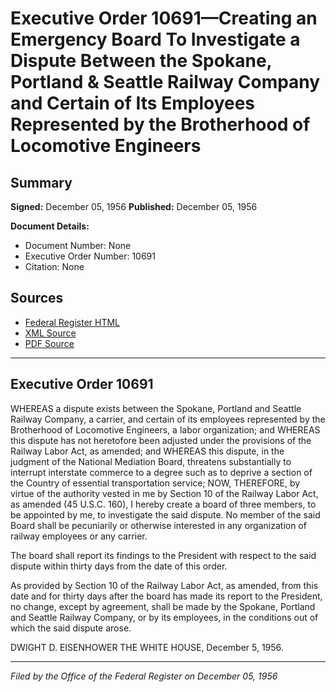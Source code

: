 # Executive Order 10691—Creating an Emergency Board To Investigate a Dispute Between the Spokane, Portland & Seattle Railway Company and Certain of Its Employees Represented by the Brotherhood of Locomotive Engineers

## Summary

**Signed:** December 05, 1956
**Published:** December 05, 1956

**Document Details:**
- Document Number: None
- Executive Order Number: 10691
- Citation: None

## Sources
- [Federal Register HTML](https://www.presidency.ucsb.edu/documents/executive-order-10691-creating-emergency-board-investigate-dispute-between-the-spokane)
- [XML Source](None)
- [PDF Source](None)

---

## Executive Order 10691

WHEREAS a dispute exists between the Spokane, Portland and Seattle Railway Company, a carrier, and certain of its employees represented by the Brotherhood of Locomotive Engineers, a labor organization; and
WHEREAS this dispute has not heretofore been adjusted under the provisions of the Railway Labor Act, as amended; and
WHEREAS this dispute, in the judgment of the National Mediation Board, threatens substantially to interrupt interstate commerce to a degree such as to deprive a section of the Country of essential transportation service;
NOW, THEREFORE, by virtue of the authority vested in me by Section 10 of the Railway Labor Act, as amended (45 U.S.C. 160), I hereby create a board of three members, to be appointed by me, to investigate the said dispute. No member of the said Board shall be pecuniarily or otherwise interested in any organization of railway employees or any carrier.

The board shall report its findings to the President with respect to the said dispute within thirty days from the date of this order.

As provided by Section 10 of the Railway Labor Act, as amended, from this date and for thirty days after the board has made its report to the President, no change, except by agreement, shall be made by the Spokane, Portland and Seattle Railway Company, or by its employees, in the conditions out of which the said dispute arose.

DWIGHT D. EISENHOWER
THE WHITE HOUSE,
December 5, 1956.

---

*Filed by the Office of the Federal Register on December 05, 1956*
